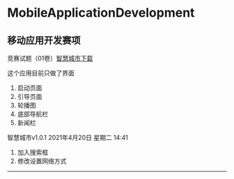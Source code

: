 # MobileApplicationDevelopment
移动应用开发赛项
---
竞赛试题（01卷）[智慧城市下载](./智慧城市/智慧城市v1.0.1.apk)

这个应用目前只做了界面
1. 启动页面
2. 引导页面
3. 轮播图
4. 底部导航栏
5. 新闻栏

智慧城市v1.0.1
2021年4月20日 星期二 14:41

1. 加入搜索框
2. 修改设置网络方式

---


